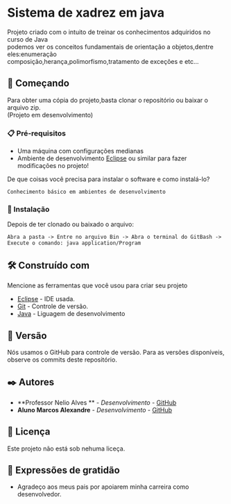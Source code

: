 # Sistema de xadrez em java

Projeto criado  com o intuito de treinar os conhecimentos adquiridos no curso de Java \
podemos ver os conceitos fundamentais de orientação a objetos,dentre eles:enumeração \
composição,herança,polimorfismo,tratamento de exceções e etc...

## 🚀 Começando
Para obter uma cópia do projeto,basta clonar o repositório ou baixar o arquivo zip. \
(Projeto em desenvolvimento)

### 📋 Pré-requisitos

* Uma máquina com configurações medianas 
* Ambiente de desenvolvimento [Eclipse](https://www.youtube.com/watch?v=hY7y3oJ41eE) ou similar para fazer modificações no projeto!

De que coisas você precisa para instalar o software e como instalá-lo?

```
Conhecimento básico em ambientes de desenvolvimento
```

### 🔧 Instalação
Depois de ter clonado ou baixado o arquivo:

```
Abra a pasta -> Entre no arquivo Bin -> Abra o terminal do GitBash -> Execute o comando: java application/Program
```
## 🛠️ Construído com

Mencione as ferramentas que você usou para criar seu projeto

* [Eclipse](https://www.eclipse.org/downloads/) - IDE usada.
* [Git](https://github.com/) - Controle de versão.
* [Java](https://rometools.github.io/rome/) - Liguagem de desenvolvimento

## 📌 Versão

Nós usamos o GitHub para controle de versão. Para as versões disponíveis, observe os commits deste repositório.

## ✒️ Autores

* **Professor Nelio Alves ** - *Desenvolvimento* - [GitHub](https://github.com/acenelio)
* **Aluno Marcos Alexandre** - *Desenvolvimento* - [GitHub](https://github.com/MarcosdeAndrade-byte)

## 📄 Licença

Este projeto não está sob nehuma liceça.

## 🎁 Expressões de gratidão

* Agradeço aos meus pais por apoiarem minha carreira como desenvolvedor.
